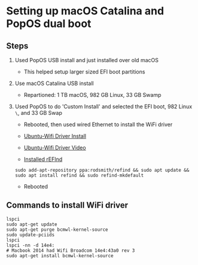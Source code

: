 # Setting up macOS Catalina and PopOS dual boot

## Steps

1. Used PopOS USB install and just installed over old macOS

   - This helped setup larger sized EFI boot partitions

2. Use macOS Catalina USB install
  
   - Repartioned: 1 TB macOS, 982 GB Linux, 33 GB Swamp

3. Used PopOS to do 'Custom Install' and selected the EFI boot, 982 Linux `\`, and 33 GB Swap

   - Rebooted, then used wired Ethernet to install the WiFi driver

   - [Ubuntu-Wifi Driver Install](https://askubuntu.com/questions/55868/installing-broadcom-wireless-drivers)

   - [Ubuntu-Wifi Driver Video](https://www.youtube.com/watch?v=kRgKlcm1XPI)

   - [Installed rEFInd](https://www.youtube.com/watch?v=kRgKlcm1XPI)
   ```
   sudo add-apt-repository ppa:rodsmith/refind && sudo apt update && sudo apt install refind && sudo refind-mkdefault
   ```
   - Rebooted
  
## Commands to install WiFi driver

```
lspci
sudo apt-get update
sudo apt-get purge bcmwl-kernel-source
sudo update-pciids
lspci
lspci -nn -d 14e4:
# Macbook 2014 had Wifi Broadcom 14e4:43a0 rev 3
sudo apt-get install bcmwl-kernel-source
```

